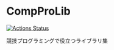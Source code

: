 # CompProLib
[![Actions Status](https://github.com/nabefuta220/CompProLib/workflows/verify/badge.svg)](https://github.com/nabefuta220/CompProLib/actions)

競技プログラミングで役立つライブラリ集
